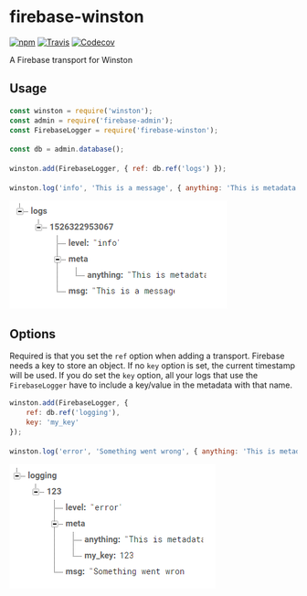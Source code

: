 # firebase-winston
[![npm](https://img.shields.io/npm/v/firebase-winston.svg)](https://www.npmjs.com/package/firebase-winston)
[![Travis](https://travis-ci.com/bram-codes/firebase-winston.svg?branch=master)](https://travis-ci.com/bram-codes/firebase-winston)
[![Codecov](https://img.shields.io/codecov/c/github/bram-codes/firebase-winston.svg)](https://codecov.io/gh/bram-codes/firebase-winston)

A Firebase transport for Winston

## Usage

```javascript
const winston = require('winston');
const admin = require('firebase-admin');
const FirebaseLogger = require('firebase-winston');

const db = admin.database();

winston.add(FirebaseLogger, { ref: db.ref('logs') });

winston.log('info', 'This is a message', { anything: 'This is metadata' })
```

![Firebase Realtime Database](https://raw.githubusercontent.com/bram-codes/firebase-winston/4f238edab4a779f3fe71345e4876710aa72e816b/screenshot-usage.png)

## Options

Required is that you set the `ref` option when adding a transport.
Firebase needs a key to store an object. If no `key` option is set, the current timestamp will be used.
If you do set the `key` option, all your logs that use the `FirebaseLogger` have to include a key/value in the metadata with that name.
```javascript
winston.add(FirebaseLogger, {
	ref: db.ref('logging'),
	key: 'my_key'
});

winston.log('error', 'Something went wrong', { anything: 'This is metadata', my_key: 123 })
```

![Firebase Realtime Database](https://raw.githubusercontent.com/bram-codes/firebase-winston/4f238edab4a779f3fe71345e4876710aa72e816b/screenshot-options.png)
